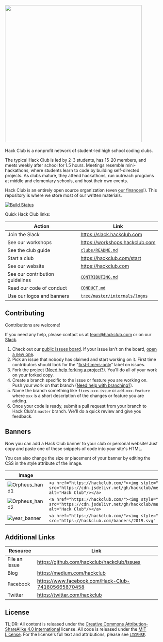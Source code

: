 # <img src="https://cdn.jsdelivr.net/gh/hackclub/meta@fc4c0d220426eb53a176e656ae7700d9dcd0b2c5/logos/hack_club_red_text.svg" width="450">

Hack Club is a nonprofit network of student-led high school coding clubs.

The typical Hack Club is led by 2-3 students, has 15-20 members, and meets weekly after school for 1.5 hours. Meetings resemble mini-hackathons, where students learn to code by building self-directed projects. As clubs mature, they attend hackathons, run outreach programs at middle and elementary schools, and host their own events.

Hack Club is an entirely open source organization (even [our finances](https://github.com/hackclub/ledger)!). This repository is where we store most of our written materials.

[![Build Status](https://circleci.com/gh/hackclub/hackclub.svg?style=shield)](https://circleci.com/gh/hackclub/hackclub)

Quick Hack Club links:

| Action                          | Link                                   |
| ------------------------------- | -------------------------------------- |
| Join the Slack                  | https://slack.hackclub.com             |
| See our workshops               | https://workshops.hackclub.com         |
| See the club guide              | [`clubs/README.md`](clubs/README.md)   |
| Start a club                    | https://hackclub.com/start             |
| See our website                 | https://hackclub.com                   |
| See our contribution guidelines | [`CONTRIBUTING.md`](CONTRIBUTING.md)   |
| Read our code of conduct        | [`CONDUCT.md`](CONDUCT.md)             |
| Use our logos and banners       | [`tree/master/internals/logos`](https://github.com/hackclub/hackclub/tree/master/internals/logos)|

## Contributing

Contributions are welcome!

If you need any help, please contact us at team@hackclub.com or on our [Slack](https://slack.hackclub.com).

1. Check out our [public issues board][0]. If your issue isn't on the board, [open a new one][1].
2. Pick an issue that nobody has claimed and start working on it. First time contributors should look for the "[first-timers-only][2]" label on issues.
3. Fork the project ([Need help forking a project?][3]). You'll do all of your work on your forked copy.
4. Create a branch specific to the issue or feature you are working on. Push your work on that branch ([Need help with branching?][4]).
5. Name the branch something like `fixes-xxx-issue` or `add-xxx-feature` where `xxx` is a short description of the changes or feature you are adding.
6. Once your code is ready, submit a pull request from your branch to Hack Club's `master` branch. We'll do a quick review and give you feedback.

[0]: https://github.com/hackclub/hackclub/issues
[1]: https://github.com/hackclub/hackclub/issues/new
[2]: https://github.com/hackclub/hackclub/labels/first-timers-only
[3]: https://help.github.com/articles/fork-a-repo/
[4]: https://github.com/Kunena/Kunena-Forum/wiki/Create-a-new-branch-with-git-and-manage-branches

## Banners

Now you can add a Hack Club banner to your club or personal website! Just copy and paste one of these snippets of code into your site's HTML.

You can also change the size or placement of your banner by editing the CSS in the style attribute of the image.

| Image                                                                                                                                   | HTML Snippet                                                                                                                                                                                                                                                                   |
| --------------------------------------------------------------------------------------------------------------------------------------- | ------------------------------------------------------------------------------------------------------------------------------------------------------------------------------------------------------------------------------------------------------------------------------ |
| ![Orpheus_hand1](https://cdn.rawgit.com/hackclub/meta/fc4c0d220426eb53a176e656ae7700d9dcd0b2c5/logos/banner_orpheus_hand.svg)           | `<a href="https://hackclub.com/"><img style="position: absolute; top: 0; left: 10px; border: 0; width: 230px; z-index: 999;" src="https://cdn.jsdelivr.net/gh/hackclub/meta@fc4c0d220426eb53a176e656ae7700d9dcd0b2c5/logos/banner_orpheus_hand.svg" alt="Hack Club"/></a>`          |
| ![Orpheus_hand2](https://cdn.rawgit.com/hackclub/meta/fc4c0d220426eb53a176e656ae7700d9dcd0b2c5/logos/banner_orpheus_hand_rotated.svg)   | `<a href="https://hackclub.com/"><img style="position: absolute; top: 10px; left: 0; border: 0; width: 230px; z-index: 999" src="https://cdn.jsdelivr.net/gh/hackclub/meta@fc4c0d220426eb53a176e656ae7700d9dcd0b2c5/logos/banner_orpheus_hand_rotated.svg" alt="Hack Club"/></a>`   |
| ![year_banner](https://hackclub.com/banners/2019.svg)   | `<a href="https://hackclub.com/"><img style="position: absolute; top: 10px; left: 0; border: 0; width: 230px; z-index: 999" src="https://hackclub.com/banners/2019.svg" alt="Hack Club"/></a>`   |

## Additional Links

| Resource      | Link                                               |
| ------------- | -------------------------------------------------- |
| File an issue | https://github.com/hackclub/hackclub/issues        |
| Blog          | https://medium.com/hackclub                        |
| Facebook      | https://www.facebook.com/Hack-Club-741805665870458 |
| Twitter       | https://twitter.com/hackclub                       |

## License

TL;DR: All content is released under the [Creative Commons Attribution-ShareAlike 4.0 International](https://creativecommons.org/licenses/by-sa/4.0/) license. All code is released under the [MIT License](MIT_LICENSE). For the license's full text and attributions, please see [`LICENSE`](LICENSE).
